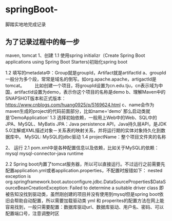 # springBoot-
脚踏实地地完成记录

为了记录过程中的每一步
------------------------------------------------------------------
maven, tomcat
1、创建
1.1 使用spring initializr（Create Spring Boot applications using Spring Boot Starters)初始化spring boot

1.2 填写的metadata中：Group就是groupId，Artifact就是artifactId
    a、groupId一般分为多个段，常常是域名的倒写。如org.apache.apache，artigactId是tomcat。
　　比如创建一个项目，将groupId设置为cn.edu.tju，cn表示域为中国，artifactId设置为demo，表示你这个项目的名称是demo
    b、理解Maven中的SNAPSHOT版本和正式版本：https://www.cnblogs.com/huang0925/p/5169624.html
	c、name会作为maven生成的project的代码前面部分，比如name='demo' 那么启动类就是'DemoApplication'
1.3 选择初始依赖，一般用上Web中的Web、SQL中的JPA、MySQL、MyBatis
	JPA：Java persistence API，Java持久层API，是JDK 5.0注解或XML描述对象－关系表的映射关系，并将运行期的实体对象持久化到数据库中。
	MySQL: MySQL的jdbc驱动
1.4 projectName：整个项目文件夹的名称

2、 运行
2.1 pom.xml中是各种配置信息以及依赖，比如关于MySQL的依赖：
	<dependency>
        <groupId>mysql</groupId>
        <artifactId>mysql-connector-java</artifactId>
        <scope>runtime</scope>
    </dependency>

2.2 Spring boot内置了tomcat服务器，所以可以直接运行。不过运行之前需要先配置application.yml或者application.properties，不配置时报错如下：
nested exception is org.springframework.boot.autoconfigure.jdbc.DataSourceProperties$DataSourceBeanCreationException: Failed to determine a suitable driver class
即被告知没找到驱动类，虽然刚创建的项目并没有使用到mysql但是spring boot依旧会帮助自动配置，所以需要加载驱动类
yml 和 properites的配置方法在网上能容易找到，一般只需要配置：数据库驱动url、数据库驱动、用户名、密码、可以配置端口号，注意调整时区
